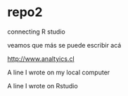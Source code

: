 # repo2
connecting R studio 


veamos que más se puede escribir acá

http://www.analtyics.cl

A line I wrote on my local computer


A line I wrote on Rstudio